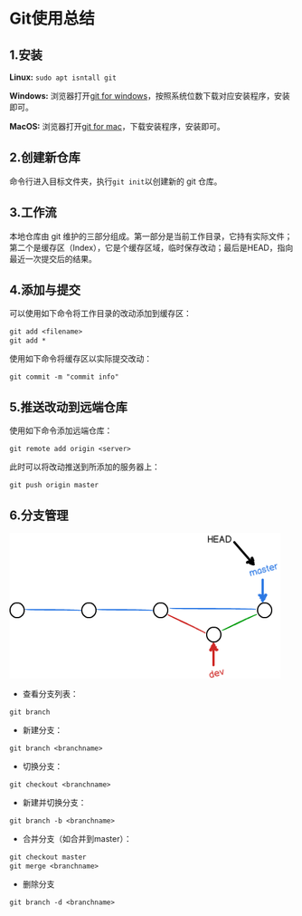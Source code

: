 # Git使用总结

## 1.安装

**Linux:** `sudo apt isntall git`

**Windows:** 浏览器打开[git for windows](https://git-scm.com/download/win)，按照系统位数下载对应安装程序，安装即可。

**MacOS:** 浏览器打开[git for mac](https://git-scm.com/download/mac)，下载安装程序，安装即可。

## 2.创建新仓库

命令行进入目标文件夹，执行`git init`以创建新的 git 仓库。

## 3.工作流

本地仓库由 git 维护的三部分组成。第一部分是当前工作目录，它持有实际文件；第二个是缓存区（Index），它是个缓存区域，临时保存改动；最后是HEAD，指向最近一次提交后的结果。

## 4.添加与提交

可以使用如下命令将工作目录的改动添加到缓存区：

```
git add <filename>
git add *
```

使用如下命令将缓存区以实际提交改动：

```
git commit -m "commit info"
```

## 5.推送改动到远端仓库

使用如下命令添加远端仓库：

```
git remote add origin <server>
```

此时可以将改动推送到所添加的服务器上：

```
git push origin master
```

## 6.分支管理

![](/resources/git_branch.png)

+ 查看分支列表：

```
git branch
```

+ 新建分支：

```
git branch <branchname>
```

+ 切换分支：

```
git checkout <branchname>
```

+ 新建并切换分支：

```
git branch -b <branchname>
```

+ 合并分支（如合并到master）：

```
git checkout master
git merge <branchname>
```

+ 删除分支

```
git branch -d <branchname>
```

